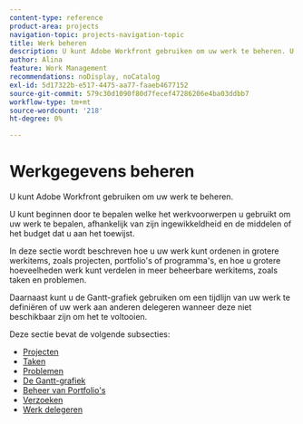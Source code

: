 ```yaml
---
content-type: reference
product-area: projects
navigation-topic: projects-navigation-topic
title: Werk beheren
description: U kunt Adobe Workfront gebruiken om uw werk te beheren. U kunt beginnen door te bepalen welke het werkvoorwerpen u gebruikt om uw werk te bepalen, afhankelijk van zijn ingewikkeldheid en de middelen of het budget dat u aan het toewijst. In deze sectie wordt beschreven hoe u uw werk kunt ordenen in grotere werkitems, zoals projecten, portfolio's of programma's, en hoe u grotere hoeveelheden werk kunt verdelen in meer beheerbare werkitems, zoals taken en problemen. Daarnaast kunt u de Gantt-grafiek gebruiken om een tijdlijn van uw werk te definiëren of uw werk aan anderen delegeren wanneer deze niet beschikbaar zijn om het te voltooien.
author: Alina
feature: Work Management
recommendations: noDisplay, noCatalog
exl-id: 5d17322b-e517-4475-aa77-faaeb4677152
source-git-commit: 579c30d1090f80d7fecef47286206e4ba03ddbb7
workflow-type: tm+mt
source-wordcount: '218'
ht-degree: 0%

---
```


# Werkgegevens beheren

U kunt Adobe Workfront gebruiken om uw werk te beheren.

U kunt beginnen door te bepalen welke het werkvoorwerpen u gebruikt om uw werk te bepalen, afhankelijk van zijn ingewikkeldheid en de middelen of het budget dat u aan het toewijst.

In deze sectie wordt beschreven hoe u uw werk kunt ordenen in grotere werkitems, zoals projecten, portfolio&#39;s of programma&#39;s, en hoe u grotere hoeveelheden werk kunt verdelen in meer beheerbare werkitems, zoals taken en problemen.

Daarnaast kunt u de Gantt-grafiek gebruiken om een tijdlijn van uw werk te definiëren of uw werk aan anderen delegeren wanneer deze niet beschikbaar zijn om het te voltooien.

Deze sectie bevat de volgende subsecties:

* [Projecten](../manage-work/projects/projects-overview.md)
* [Taken](../manage-work/tasks/tasks-overview.md)
* [Problemen](../manage-work/issues/issues-overview.md)
* [De Gantt-grafiek](../manage-work/gantt-chart/the-gantt-chart.md)
* [Beheer van Portfolio&#39;s](../manage-work/portfolios/portfolio-management-overview.md)
* [Verzoeken](../manage-work/requests/requests-overview.md)
* [Werk delegeren](../manage-work/delegate-work/delegate-work.md)
